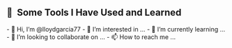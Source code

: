 <h2> 🚀 &nbsp;Some Tools I Have Used and Learned</h2>
- 👋 Hi, I’m @lloydgarcia77
- 👀 I’m interested in ...
- 🌱 I’m currently learning ...
- 💞️ I’m looking to collaborate on ...
- 📫 How to reach me ...

<!---
lloydgarcia77/lloydgarcia77 is a ✨ special ✨ repository because its `README.md` (this file) appears on your GitHub profile.
You can click the Preview link to take a look at your changes.
--->
